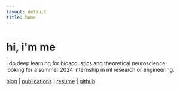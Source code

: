 ```yaml
---
layout: default
title: home
---
```


# hi, i'm me

i do deep learning for bioacoustics and theoretical neuroscience.  
looking for a summer 2024 internship in ml research or engineering.  

[blog](/blog) | [publications](/publications) | [resume](#) | [github](https://github.com/username)
